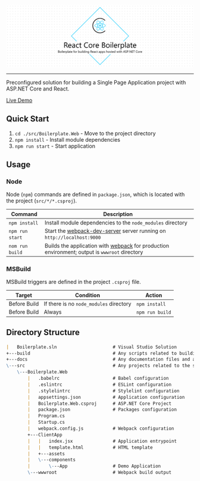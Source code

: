 ![React Core Boilerplate](./docs/assets/project-title.png)

---

Preconfigured solution for building a Single Page Application project with ASP.NET Core and React.

[Live Demo](https://smiosoft.github.io/react-core-boilerplate)

## Quick Start

1. `cd ./src/Boilerplate.Web` - Move to the project directory
2. `npm install` - Install module dependencies
3. `npm run start` - Start application

## Usage

### Node

Node (`npm`) commands are defined in `package.json`, which is located with the project (`src/*/*.csproj`).

| Command         | Description                                                                                                              |
| --------------- | ------------------------------------------------------------------------------------------------------------------------ |
| `npm install`   | Install module dependencies to the `node_modules` directory                                                              |
| `npm run start` | Start the [webpack-dev-server](https://github.com/webpack/webpack-dev-server) server running on `http://localhost:9000`  |
| `nom run build` | Builds the application with [webpack](https://webpack.js.org/) for production environment; output is `wwwroot` directory |

### MSBuild

MSBuild triggers are defined in the project `.csproj` file.

| Target       | Condition                               | Action                  |
| ------------ | --------------------------------------- | ----------------------- |
| Before Build | If there is no `node_modules` directory | `npm install`   |
| Before Build | Always                                  | `npm run build` |

## Directory Structure

```markdown
|   Boilerplate.sln                     # Visual Studio Solution
+---build                               # Any scripts related to building the project
+---docs                                # Any documentation files and assets
\---src                                 # Any projects related to the source code
    \---Boilerplate.Web
        |   .babelrc                    # Babel configuration
        |   .eslintrc                   # ESLint configuration
        |   .stylelintrc                # Stylelint configuration
        |   appsettings.json            # Application configuration
        |   Boilerplate.Web.csproj      # ASP.NET Core Project
        |   package.json                # Packages configuration
        |   Program.cs
        |   Startup.cs
        |   webpack.config.js           # Webpack configuration
        +---ClientApp
        |   |   index.jsx               # Application entrypoint
        |   |   template.html           # HTML template
        |   +---assets
        |   \---components
        |       \---App                 # Demo Application
        \---wwwroot                     # Webpack build output
```
